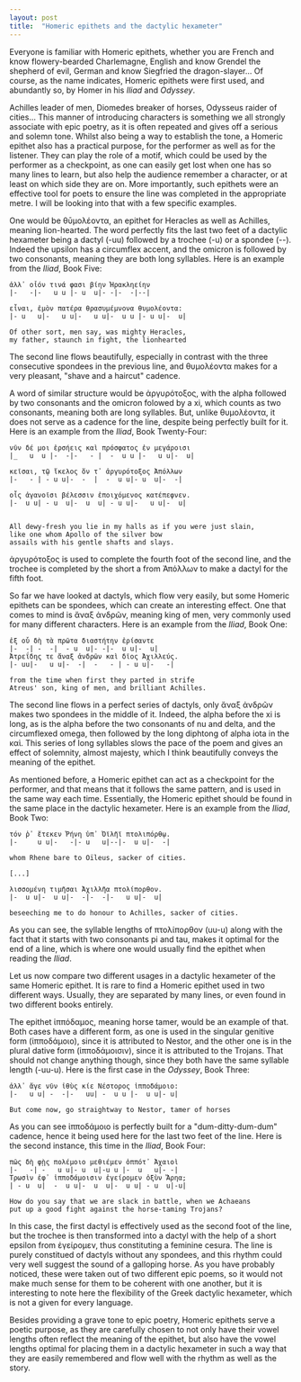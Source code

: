 ```yaml
---
layout: post
title:  "Homeric epithets and the dactylic hexameter"
---
```


Everyone is familiar with Homeric epithets, whether you are French and know flowery-bearded Charlemagne, English and know Grendel the shepherd of evil, German and know Siegfried the dragon-slayer... Of course, as the name indicates, Homeric epithets were first used, and abundantly so, by Homer in his _Iliad_ and _Odyssey_.

Achilles leader of men, Diomedes breaker of horses, Odysseus raider of cities... This manner of introducing characters is something we all strongly associate with epic poetry, as it is often repeated and gives off a serious and solemn tone. Whilst also being a way to establish the tone, a Homeric epithet also has a practical purpose, for the performer as well as for the listener. They can play the role of a motif, which could be used by the performer as a checkpoint, as one can easily get lost when one has so many lines to learn, but also help the audience remember a character, or at least on which side they are on. More importantly, such epithets were an effective tool for poets to ensure the line was completed in the appropriate metre. I will be looking into that with a few specific examples.

One would be θῡμολέοντα, an epithet for Heracles as well as Achilles, meaning lion-hearted. The word perfectly fits the last two feet of a dactylic hexameter being a dactyl (-uu) followed by a trochee (-u) or a spondee (--). Indeed the upsilon has a circumflex accent, and the omicron is followed by two consonants, meaning they are both long syllables. Here is an example from the _Iliad_, Book Five:

```
ἀλλ᾽ οἷόν τινά φασι βίην Ἡρακληείην
|-   -|-   u u |- u  u|- -|-  -|--|          

εἶναι, ἐμὸν πατέρα θρασυμέμνονα θυμολέοντα:
|- u   u|-   u u|-   u u|-  u u |- u u|-  u|

Of other sort, men say, was mighty Heracles, 
my father, staunch in fight, the lionhearted
```

The second line flows beautifully, especially in contrast with the three consecutive spondees in the previous line, and θυμολέοντα makes for a very pleasant, "shave and a haircut" cadence.

A word of similar structure would be ἀργυρότοξος, with the alpha followed by two consonants and the omicron folowed by a xi, which counts as two consonants, meaning both are long syllables. But, unlike θυμολέοντα, it does not serve as a cadence for the line, despite being perfectly built for it. Here is an example from the _Iliad_, Book Twenty-Four:

 ```
νῦν δέ μοι ἑρσήεις καὶ πρόσφατος ἐν μεγάροισι
|_   u  u |-  -|-   - |  -  u u |-   u u|-  u|

κεῖσαι, τῷ ἴκελος ὅν τ᾽ ἀργυρότοξος Ἀπόλλων
|-   - | - u u|-  -  |  -  u u|- u  u|-  -|

οἷς ἀγανοῖσι βέλεσσιν ἐποιχόμενος κατέπεφνεν.
|-  u u| - u  u|-  u  u| - u u|-   u u|-  u|


All dewy-fresh you lie in my halls as if you were just slain,
like one whom Apollo of the silver bow
assails with his gentle shafts and slays.
```

ἀργυρότοξος is used to complete the fourth foot of the second line, and the trochee is completed by the short a from Ἀπόλλων to make a dactyl for the fifth foot.

So far we have looked at dactyls, which flow very easily, but some Homeric epithets can be spondees, which can create an interesting effect. One that comes to mind is ἄναξ ἀνδρῶν, meaning king of men, very commonly used for many different characters. Here is an example from the _Iliad_, Book One:

```
ἐξ οὗ δὴ τὰ πρῶτα διαστήτην ἐρίσαντε
|-  -| -  -|  - u  u|- -|-  u u|-  u|
Ἀτρεΐδης τε ἄναξ ἀνδρῶν καὶ δῖος Ἀχιλλεύς.
|- uu|-   u u|-  -|  -   - | - u u|-   -|

from the time when first they parted in strife
Atreus' son, king of men, and brilliant Achilles.
```
The second line flows in a perfect series of dactyls, only ἄναξ ἀνδρῶν makes two spondees in the middle of it. Indeed, the alpha before the xi is long, as is the alpha before the two consonants of nu and delta, and the circumflexed omega, then followed by the long diphtong of alpha iota in the καὶ. This series of long syllables slows the pace of the poem and gives an effect of solemnity, almost majesty, which I think beautifully conveys the meaning of the epithet.

As mentioned before, a Homeric epithet can act as a checkpoint for the performer, and that means that it follows the same pattern, and is used in the same way each time. Essentially, the Homeric epithet should be found in the same place in the dactylic hexameter. Here is an example from the _Iliad_, Book Two:

```
τόν ῥ᾽ ἔτεκεν Ῥήνη ὑπ᾽ Ὀϊλῆϊ πτολιπόρθῳ.
|-     u u|-   -|- u   u|--|-  u u|-  -|

whom Rhene bare to Oïleus, sacker of cities.

[...]

λισσομένη τιμῆσαι Ἀχιλλῆα πτολίπορθον.
|-  u u|-  u u|-  -|-  -|-   u u|-  u|

beseeching me to do honour to Achilles, sacker of cities.
```

As you can see, the syllable lengths of πτολίπορθον (uu-u) along with the fact that it starts with two consonants pi and tau, makes it optimal for the end of a line, which is where one would usually find the epithet when reading the _Iliad_.

Let us now compare two different usages in a dactylic hexameter of the same Homeric epithet. It is rare to find a Homeric epithet used in two different ways. Usually, they are separated by many lines, or even found in two different books entirely. 

The epithet ἱππόδαμος, meaning horse tamer, would be an example of that. Both cases have a different form, as one is used in the singular genitive form (ἱπποδάμοιο), since it is attributed to Nestor, and the other one is in the plural dative form (ἱπποδάμοισιν), since it is attributed to the Trojans. That should not change anything though, since they both have the same syllable length (-uu-u). Here is the first case in the _Odyssey_, Book Three:

```
ἀλλ᾽ ἄγε νῦν ἰθὺς κίε Νέστορος ἱπποδάμοιο:
|-   u u| -  -|-   uu| -  u u |-  u u|- u|

But come now, go straightway to Nestor, tamer of horses
```
As you can see ἱπποδάμοιο is perfectly built for a "dum-ditty-dum-dum" cadence, hence it being used here for the last two feet of the line. Here is the second instance, this time in the _Iliad_, Book Four:

```
πῶς δὴ φῂς πολέμοιο μεθιέμεν ὁππότ᾽ Ἀχαιοὶ
|-   -| -   u u|- u  u|-u u |-  u   u|- -|
Τρωσὶν ἐφ᾽ ἱπποδάμοισιν ἐγείρομεν ὀξὺν Ἄρηα;
| - u  u|  -  u u|-  u  u|-  u u| - u  u|-u|

How do you say that we are slack in battle, when we Achaeans 
put up a good fight against the horse-taming Trojans?
```

In this case, the first dactyl is effectively used as the second foot of the line, but the trochee is then transformed into a dactyl with the help of a short epsilon from ἐγείρομεν, thus constituting a feminine cesura. The line is purely constitued of dactyls without any spondees, and this rhythm could very well suggest the sound of a galloping horse. As you have probably noticed, these were taken out of two different epic poems, so it would not make much sense for them to be coherent with one another, but it is interesting to note here the flexibility of the Greek dactylic hexameter, which is not a given for every language.

Besides providing a grave tone to epic poetry, Homeric epithets serve a poetic purpose, as they are carefully chosen to not only have their vowel lengths often reflect the meaning of the epithet, but also have the vowel lengths optimal for placing them in a dactylic hexameter in such a way that they are easily remembered and flow well with the rhythm as well as the story.